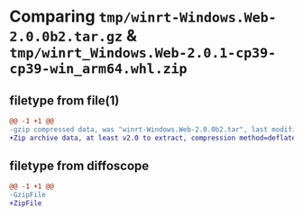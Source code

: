 # Comparing `tmp/winrt-Windows.Web-2.0.0b2.tar.gz` & `tmp/winrt_Windows.Web-2.0.1-cp39-cp39-win_arm64.whl.zip`

## filetype from file(1)

```diff
@@ -1 +1 @@
-gzip compressed data, was "winrt-Windows.Web-2.0.0b2.tar", last modified: Sat Dec  2 18:27:54 2023, max compression
+Zip archive data, at least v2.0 to extract, compression method=deflate
```

## filetype from diffoscope

```diff
@@ -1 +1 @@
-GzipFile
+ZipFile
```

